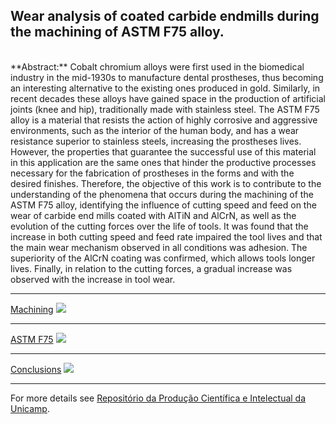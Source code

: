 ## Wear analysis of coated carbide endmills during the machining of ASTM F75 alloy.
<br>
**Abstract:**
Cobalt chromium alloys were first used in the biomedical industry in the mid-1930s to manufacture dental prostheses, thus becoming an interesting alternative to the existing ones produced in gold. Similarly, in recent decades these alloys have gained space in the production of artificial joints (knee and hip), traditionally made with stainless steel. The ASTM F75 alloy is a material that resists the action of highly corrosive and aggressive environments, such as the interior of the human body, and has a wear resistance superior to stainless steels, increasing the prostheses lives. However, the properties that guarantee the successful use of this material in this application are the same ones that hinder the productive processes necessary for the fabrication of prostheses in the forms and with the desired finishes. Therefore, the objective of this work is to contribute to the understanding of the phenomena that occurs during the machining of the ASTM F75 alloy, identifying the influence of cutting speed and feed on the wear of carbide end mills coated with AlTiN and AlCrN, as well as the evolution of the cutting forces over the life of tools. It was found that the increase in both cutting speed and feed rate impaired the tool lives and that the main wear mechanism observed in all conditions was adhesion. The superiority of the AlCrN coating was confirmed, which allows tools longer lives. Finally, in relation to the cutting forces, a gradual increase was observed with the increase in tool wear.
<br>

---

[Machining](/pdf/sample_presentation.pdf)
<img src="images/dummy_thumbnail.jpg?raw=true"/>

---
[ASTM F75](http://example.com/)
<img src="images/dummy_thumbnail.jpg?raw=true"/>

---
[Conclusions](http://example.com/)
<img src="images/dummy_thumbnail.jpg?raw=true"/>

---

For more details see [Repositório da Produção Científica e Intelectual da Unicamp](http://repositorio.unicamp.br/jspui/handle/REPOSIP/351178).

```

